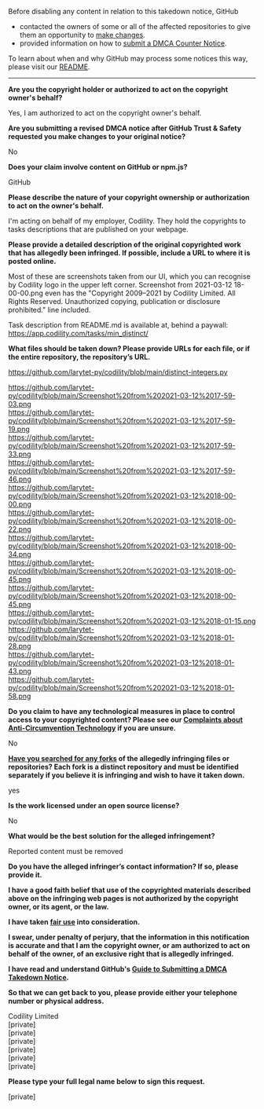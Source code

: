 Before disabling any content in relation to this takedown notice, GitHub
- contacted the owners of some or all of the affected repositories to give them an opportunity to [make changes](https://docs.github.com/en/github/site-policy/dmca-takedown-policy#a-how-does-this-actually-work).
- provided information on how to [submit a DMCA Counter Notice](https://docs.github.com/en/articles/guide-to-submitting-a-dmca-counter-notice).

To learn about when and why GitHub may process some notices this way, please visit our [README](https://github.com/github/dmca/blob/master/README.md#anatomy-of-a-takedown-notice).

---

**Are you the copyright holder or authorized to act on the copyright owner's behalf?**

Yes, I am authorized to act on the copyright owner's behalf.

**Are you submitting a revised DMCA notice after GitHub Trust & Safety requested you make changes to your original notice?**

No

**Does your claim involve content on GitHub or npm.js?**

GitHub

**Please describe the nature of your copyright ownership or authorization to act on the owner's behalf.**

I'm acting on behalf of my employer, Codility. They hold the copyrights to tasks descriptions that are published on your webpage.

**Please provide a detailed description of the original copyrighted work that has allegedly been infringed. If possible, include a URL to where it is posted online.**

Most of these are screenshots taken from our UI, which you can recognise by Codility logo in the upper left corner. Screenshot from 2021-03-12 18-00-00.png even has the "Copyright 2009–2021 by Codility Limited. All Rights Reserved. Unauthorized copying, publication or disclosure prohibited." line included.

Task description from README.md is available at, behind a paywall:  
https://app.codility.com/tasks/min_distinct/

**What files should be taken down? Please provide URLs for each file, or if the entire repository, the repository’s URL.**

https://github.com/larytet-py/codility/blob/main/distinct-integers.py

https://github.com/larytet-py/codility/blob/main/Screenshot%20from%202021-03-12%2017-59-03.png  
https://github.com/larytet-py/codility/blob/main/Screenshot%20from%202021-03-12%2017-59-19.png  
https://github.com/larytet-py/codility/blob/main/Screenshot%20from%202021-03-12%2017-59-33.png  
https://github.com/larytet-py/codility/blob/main/Screenshot%20from%202021-03-12%2017-59-46.png  
https://github.com/larytet-py/codility/blob/main/Screenshot%20from%202021-03-12%2018-00-00.png  
https://github.com/larytet-py/codility/blob/main/Screenshot%20from%202021-03-12%2018-00-22.png  
https://github.com/larytet-py/codility/blob/main/Screenshot%20from%202021-03-12%2018-00-34.png  
https://github.com/larytet-py/codility/blob/main/Screenshot%20from%202021-03-12%2018-00-45.png  
https://github.com/larytet-py/codility/blob/main/Screenshot%20from%202021-03-12%2018-00-45.png  
https://github.com/larytet-py/codility/blob/main/Screenshot%20from%202021-03-12%2018-01-15.png  
https://github.com/larytet-py/codility/blob/main/Screenshot%20from%202021-03-12%2018-01-28.png  
https://github.com/larytet-py/codility/blob/main/Screenshot%20from%202021-03-12%2018-01-43.png  
https://github.com/larytet-py/codility/blob/main/Screenshot%20from%202021-03-12%2018-01-58.png  

**Do you claim to have any technological measures in place to control access to your copyrighted content? Please see our <a href="https://docs.github.com/articles/guide-to-submitting-a-dmca-takedown-notice#complaints-about-anti-circumvention-technology">Complaints about Anti-Circumvention Technology</a> if you are unsure.**

No

**<a href="https://docs.github.com/articles/dmca-takedown-policy#b-what-about-forks-or-whats-a-fork">Have you searched for any forks</a> of the allegedly infringing files or repositories? Each fork is a distinct repository and must be identified separately if you believe it is infringing and wish to have it taken down.**

yes

**Is the work licensed under an open source license?**

No

**What would be the best solution for the alleged infringement?**

Reported content must be removed

**Do you have the alleged infringer’s contact information? If so, please provide it.**

**I have a good faith belief that use of the copyrighted materials described above on the infringing web pages is not authorized by the copyright owner, or its agent, or the law.**

**I have taken <a href="https://www.lumendatabase.org/topics/22">fair use</a> into consideration.**

**I swear, under penalty of perjury, that the information in this notification is accurate and that I am the copyright owner, or am authorized to act on behalf of the owner, of an exclusive right that is allegedly infringed.**

**I have read and understand GitHub's <a href="https://docs.github.com/articles/guide-to-submitting-a-dmca-takedown-notice/">Guide to Submitting a DMCA Takedown Notice</a>.**

**So that we can get back to you, please provide either your telephone number or physical address.**

Codility Limited  
[private]  
[private]  
[private]  
[private]  
[private]  
[private]  

**Please type your full legal name below to sign this request.**

[private]
